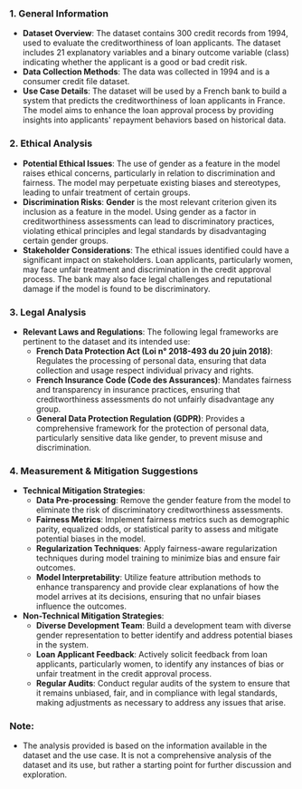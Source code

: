 ### **1. General Information**

- **Dataset Overview**: The dataset contains 300 credit records from 1994, used to evaluate the creditworthiness of loan applicants. The dataset includes 21 explanatory variables and a binary outcome variable (class) indicating whether the applicant is a good or bad credit risk.
- **Data Collection Methods**: The data was collected in 1994 and is a consumer credit file dataset.
- **Use Case Details**: The dataset will be used by a French bank to build a system that predicts the creditworthiness of loan applicants in France. The model aims to enhance the loan approval process by providing insights into applicants' repayment behaviors based on historical data.

### **2. Ethical Analysis**

- **Potential Ethical Issues**: The use of gender as a feature in the model raises ethical concerns, particularly in relation to discrimination and fairness. The model may perpetuate existing biases and stereotypes, leading to unfair treatment of certain groups.
- **Discrimination Risks**: **Gender** is the most relevant criterion given its inclusion as a feature in the model. Using gender as a factor in creditworthiness assessments can lead to discriminatory practices, violating ethical principles and legal standards by disadvantaging certain gender groups.
- **Stakeholder Considerations**: The ethical issues identified could have a significant impact on stakeholders. Loan applicants, particularly women, may face unfair treatment and discrimination in the credit approval process. The bank may also face legal challenges and reputational damage if the model is found to be discriminatory.

### **3. Legal Analysis**

- **Relevant Laws and Regulations**: The following legal frameworks are pertinent to the dataset and its intended use:
  - **French Data Protection Act (Loi n° 2018-493 du 20 juin 2018)**: Regulates the processing of personal data, ensuring that data collection and usage respect individual privacy and rights.
  - **French Insurance Code (Code des Assurances)**: Mandates fairness and transparency in insurance practices, ensuring that creditworthiness assessments do not unfairly disadvantage any group.
  - **General Data Protection Regulation (GDPR)**: Provides a comprehensive framework for the protection of personal data, particularly sensitive data like gender, to prevent misuse and discrimination.

### **4. Measurement & Mitigation Suggestions**

- **Technical Mitigation Strategies**:
  - **Data Pre-processing**: Remove the gender feature from the model to eliminate the risk of discriminatory creditworthiness assessments.
  - **Fairness Metrics**: Implement fairness metrics such as demographic parity, equalized odds, or statistical parity to assess and mitigate potential biases in the model.
  - **Regularization Techniques**: Apply fairness-aware regularization techniques during model training to minimize bias and ensure fair outcomes.
  - **Model Interpretability**: Utilize feature attribution methods to enhance transparency and provide clear explanations of how the model arrives at its decisions, ensuring that no unfair biases influence the outcomes.
- **Non-Technical Mitigation Strategies**:
  - **Diverse Development Team**: Build a development team with diverse gender representation to better identify and address potential biases in the system.
  - **Loan Applicant Feedback**: Actively solicit feedback from loan applicants, particularly women, to identify any instances of bias or unfair treatment in the credit approval process.
  - **Regular Audits**: Conduct regular audits of the system to ensure that it remains unbiased, fair, and in compliance with legal standards, making adjustments as necessary to address any issues that arise.

### **Note**:

- The analysis provided is based on the information available in the dataset and the use case. It is not a comprehensive analysis of the dataset and its use, but rather a starting point for further discussion and exploration.